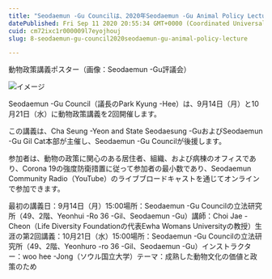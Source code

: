 ```yaml
---
title: "Seodaemun -Gu Councilは、2020年Seodaemun -Gu Animal Policy Lecture 'を開催しました"
datePublished: Fri Sep 11 2020 20:55:34 GMT+0000 (Coordinated Universal Time)
cuid: cm72ixc1r000009l7eyojhouj
slug: 8-seodaemun-gu-council2020seodaemun-gu-animal-policy-lecture

---
```



動物政策講義ポスター（画像：Seodaemun -Gu評議会）

![イメージ](https://cdn.hashnode.com/res/hashnode/image/upload/v1739401804035/d267007d-6aeb-4855-80be-826084212b06.jpeg)

Seodaemun -Gu Council（議長のPark Kyung -Hee）は、9月14日（月）と10月21日（水）に動物政策講義を2回開催します。

この講義は、Cha Seung -Yeon and State Seodaesung -GuおよびSeodaemun -Gu Gil Cat本部が主催し、Seodaemun -Gu Councilが後援します。

参加者は、動物の政策に関心のある居住者、組織、および病棟のオフィスであり、Corona 19の強度防衛措置に従って参加者の最小数であり、Seodaemun Community Radio（YouTube）のライブブロードキャストを通じてオンラインで参加できます。

最初の講義日：9月14日（月）15:00場所：Seodaemun -Gu Councilの立法研究所（49、2階、Yeonhui -Ro 36 -Gil、Seodaemun -Gu）講師：Choi Jae -Cheon（Life Diversity Foundationの代表Ewha Womans Universityの教授）生涯の第2回講義：10月21日（水）15:00場所：Seodaemun -Gu Councilの立法研究所（49、2階、Yeonhuro -ro 36 -Gil、Seodaemun -Gu）インストラクター：woo hee -Jong（ソウル国立大学）テーマ：成熟した動物文化の価値と政策のため